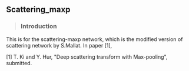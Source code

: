 ## Scattering_maxp

> ### Introduction
This is for the scattering-maxp network, which is the modified version of scattering network by S.Mallat.
In paper [1], 








[1] T. Ki and Y. Hur, "Deep scattering transform with Max-pooling", submitted.
